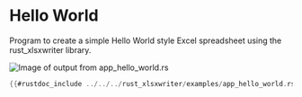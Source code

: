 # Hello World

Program to create a simple Hello World style Excel spreadsheet using the
rust_xlsxwriter library.

![Image of output from app_hello_world.rs](../../images/hello.png)

```rust
{{#rustdoc_include ../../../rust_xlsxwriter/examples/app_hello_world.rs:7:}}

```